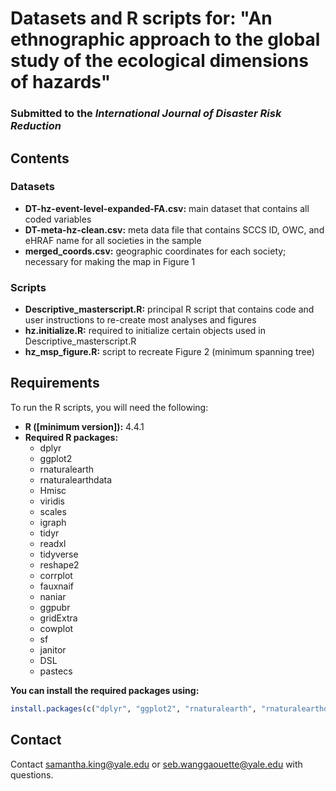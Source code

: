 # **Datasets and R scripts for: "An ethnographic approach to the global study of the ecological dimensions of hazards"**
### **Submitted to the *International Journal of Disaster Risk Reduction***


## **Contents**
  ### **Datasets**
  - **DT-hz-event-level-expanded-FA.csv:** main dataset that contains all coded variables
  - **DT-meta-hz-clean.csv:** meta data file that contains SCCS ID, OWC, and eHRAF name for all societies in the sample
  - **merged_coords.csv:** geographic coordinates for each society; necessary for making the map in Figure 1
  ### **Scripts**
  - **Descriptive_masterscript.R:** principal R script that contains code and user instructions to re-create most analyses and figures
  - **hz.initialize.R:** required to initialize certain objects used in Descriptive_masterscript.R
  - **hz_msp_figure.R:** script to recreate Figure 2 (minimum spanning tree)

## **Requirements**
To run the R scripts, you will need the following:
- **R ([minimum version]):** 4.4.1
- **Required R packages:**
    - dplyr
    - ggplot2
    - rnaturalearth
    - rnaturalearthdata
    - Hmisc
    - viridis
    - scales
    - igraph
    - tidyr
    - readxl
    - tidyverse
    - reshape2
    - corrplot
    - fauxnaif
    - naniar
    - ggpubr
    - gridExtra
    - cowplot
    - sf
    - janitor
    - DSL
    - pastecs
  
**You can install the required packages using:**
```r
install.packages(c("dplyr", "ggplot2", "rnaturalearth", "rnaturalearthdata", "Hmisc", "viridis", "scales", "igraph", "tidyr", "readxl", "tidyverse", "reshape2", "corrplot", "fauxnaif", "naniar", "ggpubr", "gridExtra", "cowplot", "sf", "janitor", "DSL", "pastecs"))
```

## **Contact**
Contact samantha.king@yale.edu or seb.wanggaouette@yale.edu with questions. 
